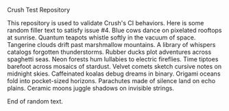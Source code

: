 Crush Test Repository

This repository is used to validate Crush's CI behaviors.
Here is some random filler text to satisfy issue #4.
Blue cows dance on pixelated rooftops at sunrise.
Quantum teapots whistle softly in the vacuum of space.
Tangerine clouds drift past marshmallow mountains.
A library of whispers catalogs forgotten thunderstorms.
Rubber ducks plot adventures across spaghetti seas.
Neon forests hum lullabies to electric fireflies.
Time tiptoes barefoot across mosaics of stardust.
Velvet comets sketch cursive notes on midnight skies.
Caffeinated koalas debug dreams in binary.
Origami oceans fold into pocket-sized horizons.
Parachutes made of silence land on echo plains.
Ceramic moons juggle shadows on invisible strings.

End of random text.
